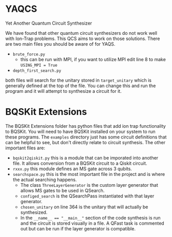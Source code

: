 # YAQCS
Yet Another Quantum Circuit Synthesizer

We have found that other quantum circuit synthesizers do not work well with Ion-Trap problems. This QCS aims to work on those solutions. There are two main files you should be aware of for YAQS.

* `brute_force.py`
  * this can be run with MPI, if you want to utilize MPI edit line 8 to make `USING_MPI = True`
* `depth_first_search.py`

both files will search for the unitary stored in `target_unitary` which is generally defined at the top of the file. You can change this and run the program and it will attempt to synthesize a circuit for it.

# BQSKit Extensions

The BQSKit Extensions folder has python files that add ion trap functionality to BQSKit. You will need to have BQSKit installed on your system to run these programs. The `examples` directory just has some circuit definitions that can be helpful to see, but don't directly relate to circuit synthesis. The other important files are:

* `bqskit2qiskit.py` this is a module that can be imporated into another file. It allows conversion from a BQSKit circuit to a Qiskit circuit.
* `rxxx.py` this module defines an MS gate across 3 qubits.
* `searchspace.py` this is the most important file in the project and is where the actual searching happens. 
  * The class `ThreeLayerGenerator` is the custom layer generator that allows MS gates to be used in QSearch. 
  * `configed_search` is the QSearchPass instantiated with that layer generator.
  * `chosen_unitary` on line 364 is the unitary that will actually be synthesized.
  * In the `__name__ == "__main__"` section of the code synthesis is run and the circuit is stored visually in a file. A QFast task is commented out but can be run if the layer generator is compatible.
